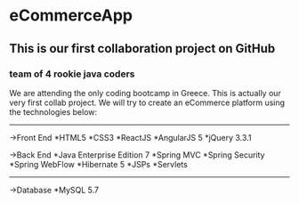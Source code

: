# eCommerceApp
## This is our first collaboration project on GitHub
### team of 4 rookie java coders

We are attending the only coding bootcamp in Greece. This is actually our very first collab project.
We will try to create an eCommerce platform using the technologies below:

---------
->Front End
*HTML5
*CSS3
*ReactJS
*AngularJS 5
*jQuery 3.3.1

->Back End
*Java Enterprise Edition 7
*Spring MVC
*Spring Security
*Spring WebFlow
*Hibernate 5
*JSPs
*Servlets
_______

->Database
*MySQL 5.7

